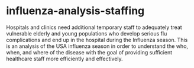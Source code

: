 # influenza-analysis-staffing
Hospitals and clinics need additional temporary staff to adequately treat vulnerable elderly and young populations who develop serious flu complications and end up in the hospital during the Influenza season. This is an analysis of the USA influenza season in order to understand the who, when, and where of the disease with the goal of providing sufficient healthcare staff more efficiently and effectively.
